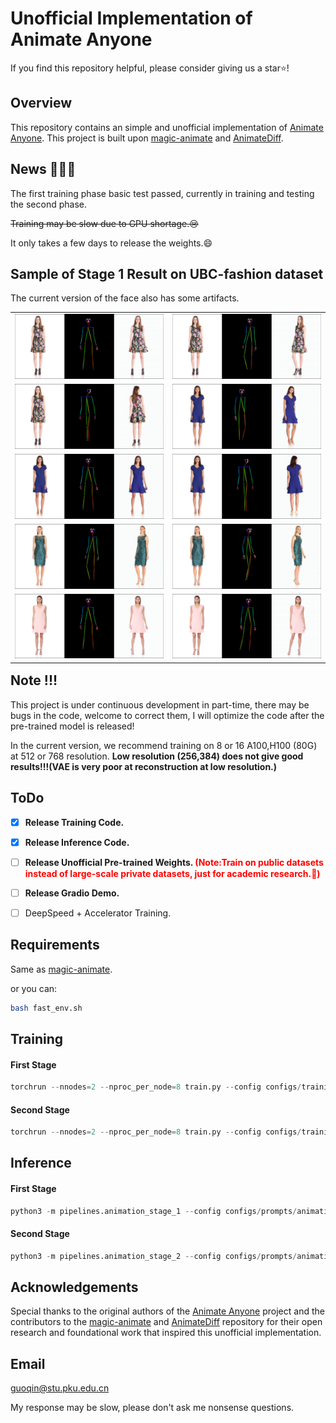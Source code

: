 # Unofficial Implementation of Animate Anyone

If you find this repository helpful, please consider giving us a star⭐!

## Overview
This repository contains an simple and unofficial implementation of [Animate Anyone](https://humanaigc.github.io/animate-anyone/). This project is built upon [magic-animate](https://github.com/magic-research/magic-animate/tree/main) and [AnimateDiff](https://github.com/guoyww/AnimateDiff).

## News 🤗🤗🤗
The first training phase basic test passed, currently in training and testing the second phase.

~~Training may be slow due to GPU shortage.😢~~

It only takes a few days to release the weights.😄

## Sample of Stage 1 Result on UBC-fashion dataset

The current version of the face also has some artifacts.

<table class="center">
    <tr><td><img src="./assets/stage1/1.png"></td><td><img src="./assets/stage1/2.png"></td></tr>
    <tr><td><img src="./assets/stage1/3.png"></td><td><img src="./assets/stage1/8.png"></td></tr>
    <tr><td><img src="./assets/stage1/9.png"></td><td><img src="./assets/stage1/10.png"></td></tr>
    <tr><td><img src="./assets/stage1/4.png"></td><td><img src="./assets/stage1/5.png"></td></tr>
    <tr><td><img src="./assets/stage1/6.png"></td><td><img src="./assets/stage1/7.png"></td></tr>

</table>
<p style="margin-left: 2em; margin-top: -1em"></p>

## Note !!!
This project is under continuous development in part-time, there may be bugs in the code, welcome to correct them, I will optimize the code after the pre-trained model is released!

In the current version, we recommend training on 8 or 16 A100,H100 (80G) at 512 or 768 resolution. **Low resolution (256,384) does not give good results!!!(VAE is very poor at reconstruction at low resolution.)**

## ToDo
- [x] **Release Training Code.**
- [x] **Release Inference Code.** 
- [ ] **Release Unofficial Pre-trained Weights. <font color="red">(Note:Train on public datasets instead of large-scale private datasets, just for academic research.🤗)</font>**
- [ ] **Release Gradio Demo.**
- [ ] DeepSpeed + Accelerator Training.


## Requirements
Same as [magic-animate](https://github.com/magic-research/magic-animate/tree/main).

or you can:
```bash
bash fast_env.sh
```

## Training

#### First Stage

```python
torchrun --nnodes=2 --nproc_per_node=8 train.py --config configs/training/train_stage_1.yaml
```

#### Second Stage

```python
torchrun --nnodes=2 --nproc_per_node=8 train.py --config configs/training/train_stage_2.yaml
```

## Inference

#### First Stage

```python
python3 -m pipelines.animation_stage_1 --config configs/prompts/animation_stage_1.yaml
```

#### Second Stage

```python
python3 -m pipelines.animation_stage_2 --config configs/prompts/animation_stage_2.yaml
```

## Acknowledgements
Special thanks to the original authors of the [Animate Anyone](https://humanaigc.github.io/animate-anyone/) project and the contributors to the [magic-animate](https://github.com/magic-research/magic-animate/tree/main) and [AnimateDiff](https://github.com/guoyww/AnimateDiff) repository for their open research and foundational work that inspired this unofficial implementation.

## Email
guoqin@stu.pku.edu.cn

My response may be slow, please don't ask me nonsense questions.

